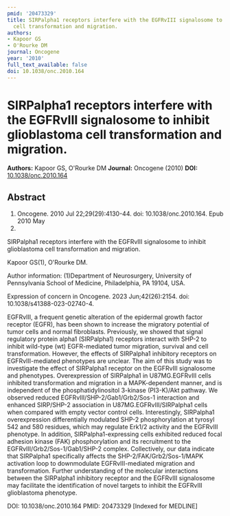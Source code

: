```yaml
---
pmid: '20473329'
title: SIRPalpha1 receptors interfere with the EGFRvIII signalosome to inhibit glioblastoma
  cell transformation and migration.
authors:
- Kapoor GS
- O'Rourke DM
journal: Oncogene
year: '2010'
full_text_available: false
doi: 10.1038/onc.2010.164
---
```


# SIRPalpha1 receptors interfere with the EGFRvIII signalosome to inhibit glioblastoma cell transformation and migration.
**Authors:** Kapoor GS, O'Rourke DM
**Journal:** Oncogene (2010)
**DOI:** [10.1038/onc.2010.164](https://doi.org/10.1038/onc.2010.164)

## Abstract

1. Oncogene. 2010 Jul 22;29(29):4130-44. doi: 10.1038/onc.2010.164. Epub 2010 May
 17.

SIRPalpha1 receptors interfere with the EGFRvIII signalosome to inhibit 
glioblastoma cell transformation and migration.

Kapoor GS(1), O'Rourke DM.

Author information:
(1)Department of Neurosurgery, University of Pennsylvania School of Medicine, 
Philadelphia, PA 19104, USA.

Expression of concern in
    Oncogene. 2023 Jun;42(26):2154. doi: 10.1038/s41388-023-02740-4.

EGFRvIII, a frequent genetic alteration of the epidermal growth factor receptor 
(EGFR), has been shown to increase the migratory potential of tumor cells and 
normal fibroblasts. Previously, we showed that signal regulatory protein alpha1 
(SIRPalpha1) receptors interact with SHP-2 to inhibit wild-type (wt) 
EGFR-mediated tumor migration, survival and cell transformation. However, the 
effects of SIRPalpha1 inhibitory receptors on EGFRvIII-mediated phenotypes are 
unclear. The aim of this study was to investigate the effect of SIRPalpha1 
receptor on the EGFRvIII signalosome and phenotypes. Overexpression of 
SIRPalpha1 in U87MG.EGFRvIII cells inhibited transformation and migration in a 
MAPK-dependent manner, and is independent of the phosphatidylinositol 3-kinase 
(PI3-K)/Akt pathway. We observed reduced EGFRvIII/SHP-2/Gab1/Grb2/Sos-1 
interaction and enhanced SIRP/SHP-2 association in U87MG.EGFRvIII/SIRPalpha1 
cells when compared with empty vector control cells. Interestingly, SIRPalpha1 
overexpression differentially modulated SHP-2 phosphorylation at tyrosyl 542 and 
580 residues, which may regulate Erk1/2 activity and the EGFRvIII phenotype. In 
addition, SIRPalpha1-expressing cells exhibited reduced focal adhesion kinase 
(FAK) phosphorylation and its recruitment to the EGFRvIII/Grb2/Sos-1/Gab1/SHP-2 
complex. Collectively, our data indicate that SIRPalpha1 specifically affects 
the SHP-2/FAK/Grb2/Sos-1/MAPK activation loop to downmodulate EGFRvIII-mediated 
migration and transformation. Further understanding of the molecular 
interactions between the SIRPalpha1 inhibitory receptor and the EGFRvIII 
signalosome may facilitate the identification of novel targets to inhibit the 
EGFRvIII glioblastoma phenotype.

DOI: 10.1038/onc.2010.164
PMID: 20473329 [Indexed for MEDLINE]
